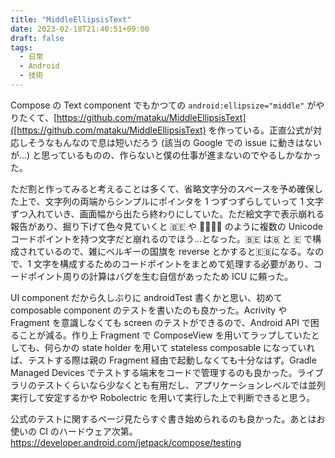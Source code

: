 ```yaml
---
title: "MiddleEllipsisText"
date: 2023-02-18T21:40:51+09:00
draft: false
tags:
  - 日常
  - Android
  - 技術
---
```


Compose の Text component でもかつての `android:ellipsize="middle"` がやりたくて、[https://github.com/mataku/MiddleEllipsisText]([https://github.com/mataku/MiddleEllipsisText) を作っている。正直公式が対応しそうなもんなので息は短いだろう (該当の Google での issue に動きはないが...) と思っているものの、作らないと僕の仕事が進まないのでやるしかなかった。

ただ割と作ってみると考えることは多くて、省略文字分のスペースを予め確保した上で、文字列の両端からシンプルにポインタを 1 つずつずらしていって 1 文字ずつ入れていき、画面幅から出たら終わりにしていた。ただ絵文字で表示崩れる報告があり、掘り下げて色々見ていくと 🇧🇪 や 👩‍👩‍👧‍👧 のように複数の Unicode コードポイントを持つ文字だと崩れるのでほう...となった。🇧🇪 は🇧 と 🇪 で構成されているので、雑にベルギーの国旗を reverse とかすると🇪🇧になる。なので、1 文字を構成するためのコードポイントをまとめて処理する必要があり、コードポイント周りの計算はバグを生む自信があったため ICU に頼った。

UI component だから久しぶりに androidTest 書くかと思い、初めて composable component のテストを書いたのも良かった。Acrivity や Fragment を意識しなくても screen のテストができるので、Android API で困ることが減る。作り上 Fragment で ComposeView を用いてラップしていたとしても、何らかの state holder を用いて stateless composable になっていれば、テストする際は親の Fragment 経由で起動しなくても十分なはず。Gradle Managed Devices でテストする端末をコードで管理するのも良かった。ライブラリのテストくらいなら少なくとも有用だし、アプリケーションレベルでは並列実行して安定するかや Robolectric を用いて実行した上で判断できると思う。

公式のテストに関するページ見たらすぐ書き始められるのも良かった。あとはお使いの CI のハードウェア次第。
https://developer.android.com/jetpack/compose/testing
